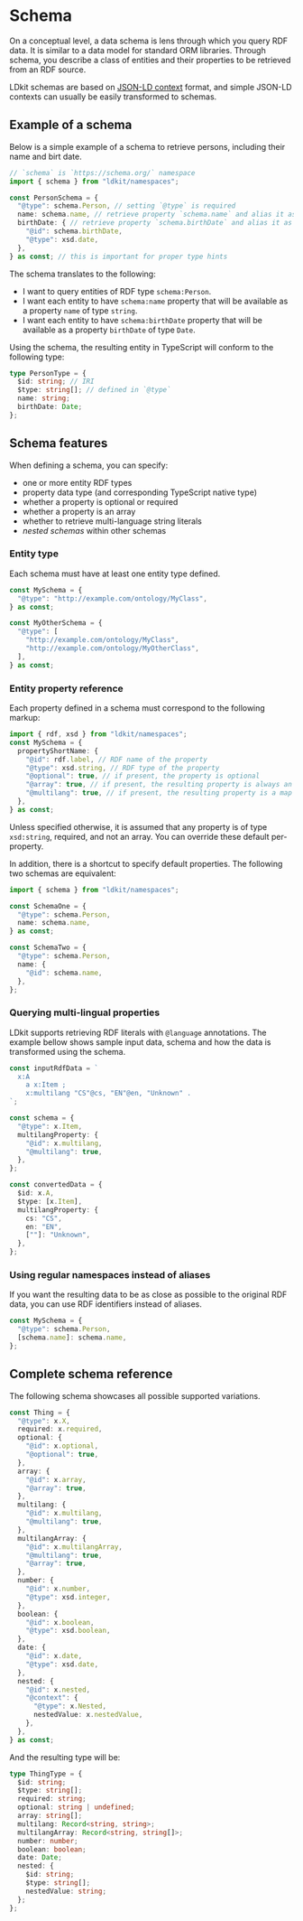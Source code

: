 # Schema

On a conceptual level, a data schema is lens through which you query RDF data.
It is similar to a data model for standard ORM libraries. Through schema, you
describe a class of entities and their properties to be retrieved from an RDF
source.

LDkit schemas are based on
[JSON-LD context](https://json-ld.org/spec/latest/json-ld/) format, and simple
JSON-LD contexts can usually be easily transformed to schemas.

## Example of a schema

Below is a simple example of a schema to retrieve persons, including their name
and birt date.

```ts
// `schema` is `https://schema.org/` namespace
import { schema } from "ldkit/namespaces";

const PersonSchema = {
  "@type": schema.Person, // setting `@type` is required
  name: schema.name, // retrieve property `schema.name` and alias it as `name`
  birthDate: { // retrieve property `schema.birthDate` and alias it as `birthDate`
    "@id": schema.birthDate,
    "@type": xsd.date,
  },
} as const; // this is important for proper type hints
```

The schema translates to the following:

- I want to query entities of RDF type `schema:Person`.
- I want each entity to have `schema:name` property that will be available as a
  property `name` of type `string`.
- I want each entity to have `schema:birthDate` property that will be available
  as a property `birthDate` of type `Date`.

Using the schema, the resulting entity in TypeScript will conform to the
following type:

```ts
type PersonType = {
  $id: string; // IRI
  $type: string[]; // defined in `@type`
  name: string;
  birthDate: Date;
};
```

## Schema features

When defining a schema, you can specify:

- one or more entity RDF types
- property data type (and corresponding TypeScript native type)
- whether a property is optional or required
- whether a property is an array
- whether to retrieve multi-language string literals
- _nested schemas_ within other schemas

### Entity type

Each schema must have at least one entity type defined.

```ts
const MySchema = {
  "@type": "http://example.com/ontology/MyClass",
} as const;

const MyOtherSchema = {
  "@type": [
    "http://example.com/ontology/MyClass",
    "http://example.com/ontology/MyOtherClass",
  ],
} as const;
```

### Entity property reference

Each property defined in a schema must correspond to the following markup:

```ts
import { rdf, xsd } from "ldkit/namespaces";
const MySchema = {
  propertyShortName: {
    "@id": rdf.label, // RDF name of the property
    "@type": xsd.string, // RDF type of the property
    "@optional": true, // if present, the property is optional
    "@array": true, // if present, the resulting property is always an array
    "@multilang": true, // if present, the resulting property is a map of languages and literals
  },
} as const;
```

Unless specified otherwise, it is assumed that any property is of type
`xsd:string`, required, and not an array. You can override these default
per-property.

In addition, there is a shortcut to specify default properties. The following
two schemas are equivalent:

```ts
import { schema } from "ldkit/namespaces";

const SchemaOne = {
  "@type": schema.Person,
  name: schema.name,
} as const;

const SchemaTwo = {
  "@type": schema.Person,
  name: {
    "@id": schema.name,
  },
};
```

### Querying multi-lingual properties

LDkit supports retrieving RDF literals with `@language` annotations. The example
bellow shows sample input data, schema and how the data is transformed using the
schema.

```ts
const inputRdfData = `
  x:A
    a x:Item ;
    x:multilang "CS"@cs, "EN"@en, "Unknown" .
`;

const schema = {
  "@type": x.Item,
  multilangProperty: {
    "@id": x.multilang,
    "@multilang": true,
  },
};

const convertedData = {
  $id: x.A,
  $type: [x.Item],
  multilangProperty: {
    cs: "CS",
    en: "EN",
    [""]: "Unknown",
  },
};
```

### Using regular namespaces instead of aliases

If you want the resulting data to be as close as possible to the original RDF
data, you can use RDF identifiers instead of aliases.

```ts
const MySchema = {
  "@type": schema.Person,
  [schema.name]: schema.name,
};
```

## Complete schema reference

The following schema showcases all possible supported variations.

```ts
const Thing = {
  "@type": x.X,
  required: x.required,
  optional: {
    "@id": x.optional,
    "@optional": true,
  },
  array: {
    "@id": x.array,
    "@array": true,
  },
  multilang: {
    "@id": x.multilang,
    "@multilang": true,
  },
  multilangArray: {
    "@id": x.multilangArray,
    "@multilang": true,
    "@array": true,
  },
  number: {
    "@id": x.number,
    "@type": xsd.integer,
  },
  boolean: {
    "@id": x.boolean,
    "@type": xsd.boolean,
  },
  date: {
    "@id": x.date,
    "@type": xsd.date,
  },
  nested: {
    "@id": x.nested,
    "@context": {
      "@type": x.Nested,
      nestedValue: x.nestedValue,
    },
  },
} as const;
```

And the resulting type will be:

```ts
type ThingType = {
  $id: string;
  $type: string[];
  required: string;
  optional: string | undefined;
  array: string[];
  multilang: Record<string, string>;
  multilangArray: Record<string, string[]>;
  number: number;
  boolean: boolean;
  date: Date;
  nested: {
    $id: string;
    $type: string[];
    nestedValue: string;
  };
};
```

